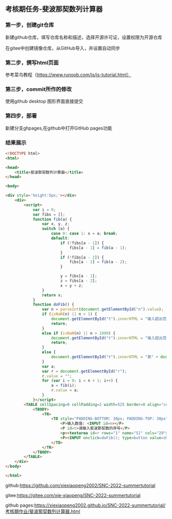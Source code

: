 ## 考核期任务-斐波那契数列计算器

### 第一步，创建git仓库

新建github仓库，填写仓库名称和描述，选择开源许可证，设置权限为开源仓库

在gitee中创建镜像仓库，从GitHub导入，并设置自动同步

### 第二步，撰写html页面

参考菜鸟教程（https://www.runoob.com/js/js-tutorial.html）

### 第三步，commit所作的修改

使用github desktop 图形界面直接提交

### 第四步，部署

新建分支ghpages,在github中打开GitHub pages功能

### 结果展示

```HTML
<!DOCTYPE html>
<html>

<head>
    <title>斐波那契数列计算器</title>
</head>

<body>

<div style='height:5px;'></div>
    <div>
        <script>
            var i = 0;
            var fibs = [];
            function fib(a) {
                var x, y, z;
                switch (a) {
                    case 0: case 1: x = a; break;
                    default:
                        if (!fibs[a - 1]) {
                            fibs[a - 1] = fib(a - 1);
                        }
                        if (!fibs[a - 2]) {
                            fibs[a - 2] = fib(a - 2);
                        }

                        y = fibs[a - 1];
                        z = fibs[a - 2];
                        x = y + z;
                }
                return x;
            }
            function doFib() {
                var n = parseInt(document.getElementById("n").value);
                if (isNaN(n) || n < 1) {
                    document.getElementById("t").innerHTML = "输入超出范围或不合法";
                    return;
                }
                else if (isNaN(n) || n > 1000) {
                    document.getElementById("t").innerHTML = "输入超出范围或不合法";
                    return;
                }
                else {
                    document.getElementById("t").innerHTML = "第" + document.getElementById("n").value + "个斐波那契数是:";
                }
                var a;
                var r = document.getElementById("r");
                r.value = "";
                for (var i = 0; i < n + 1; i++) {
                    a = fib(i);
                    r.value = a;
                }
            }</script>
        <TABLE cellSpacing=0 cellPadding=2 width=525 border=0 align="center">
            <TBODY>
                <TR>
                    <TD style="PADDING-BOTTOM: 30px; PADDING-TOP: 30px" vAlign=top align=middle>
                        <P>输入数值: <INPUT id=n></P>
                        <P id=t>请输入斐波那契数的序号</P>
                        <p><textarea id=r rows="1" name="S1" cols="29"></textarea></p>
                        <P><INPUT onclick=doFib(); type=button value=计算></P>
                    </TD>
                </TR>
            </TBODY>
        </TABLE>
    </div>
</body>

</html>
```

 github:https://github.com/xiexiaopeng2002/SNC-2022-summertutorial
 
 gitee:https://gitee.com/xie-xiaopeng/SNC-2022-summertutorial

 github pages:https://xiexiaopeng2002.github.io/SNC-2022-summertutorial/考核期作业/斐波那契数列计算器.html